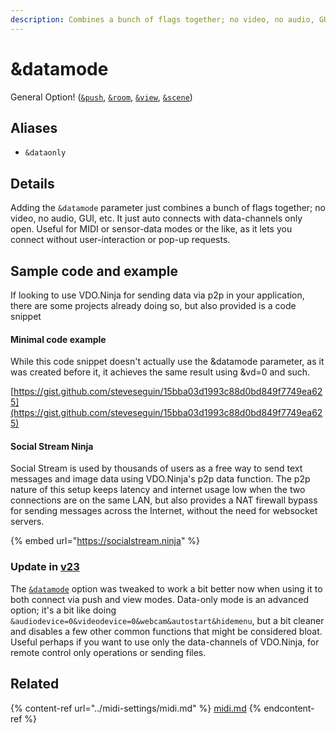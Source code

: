 ```yaml
---
description: Combines a bunch of flags together; no video, no audio, GUI, etc.
---
```


# \&datamode

General Option! ([`&push`](../source-settings/push.md), [`&room`](../general-settings/room.md), [`&view`](../advanced-settings/view-parameters/view.md), [`&scene`](../advanced-settings/view-parameters/scene.md))

## Aliases

* `&dataonly`

## Details

Adding the `&datamode` parameter just combines a bunch of flags together; no video, no audio, GUI, etc. It just auto connects with data-channels only open. Useful for MIDI or sensor-data modes or the like, as it lets you connect without user-interaction or pop-up requests.

###

## Sample code and example

If looking to use VDO.Ninja for sending data via p2p in your application, there are some projects already doing so, but also provided is a code snippet

#### Minimal code example

While this code snippet doesn't actually use the \&datamode parameter, as it was created before it, it achieves the same result using \&vd=0 and such.

[https://gist.github.com/steveseguin/15bba03d1993c88d0bd849f7749ea625](https://gist.github.com/steveseguin/15bba03d1993c88d0bd849f7749ea625)

#### Social Stream Ninja

Social Stream is used by thousands of users as a free way to send text messages and image data using VDO.Ninja's p2p data function. The p2p nature of this setup keeps latency and internet usage low when the two connections are on the same LAN, but also provides a NAT firewall bypass for sending messages across the Internet, without the need for websocket servers.

{% embed url="https://socialstream.ninja" %}

### Update in [v23](../releases/v23.md)

The [`&datamode`](and-datamode.md) option was tweaked to work a bit better now when using it to both connect via push and view modes. Data-only mode is an advanced option; it's a bit like doing `&audiodevice=0&videodevice=0&webcam&autostart&hidemenu`, but a bit cleaner and disables a few other common functions that might be considered bloat. Useful perhaps if you want to use only the data-channels of VDO.Ninja, for remote control only operations or sending files.



## Related

{% content-ref url="../midi-settings/midi.md" %}
[midi.md](../midi-settings/midi.md)
{% endcontent-ref %}
